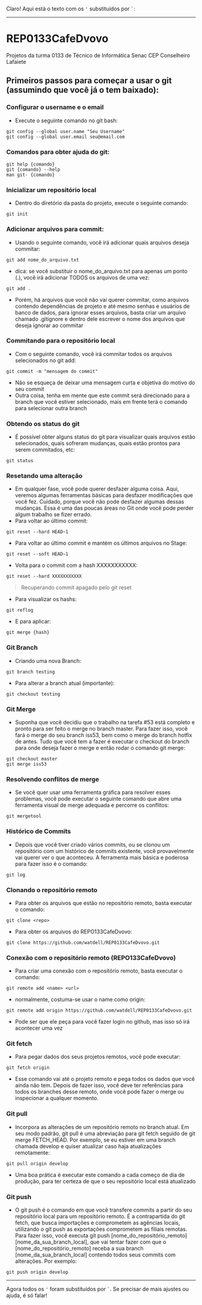 Claro! Aqui está o texto com os `'` substituídos por `` ` ``:

---

# REP0133CafeDvovo
Projetos da turma 0133 de Técnico de Informática Senac CEP Conselheiro Lafaiete

## Primeiros passos para começar a usar o git (assumindo que você já o tem baixado):
### Configurar o username e o email
- Execute o seguinte comando no git bash:
```
git config --global user.name "Seu Username"
git config --global user.email seu@email.com
```

### Comandos para obter ajuda do git:
```
git help {comando}
git {comando} --help
man git- {comando}
```

### Inicializar um repositório local
- Dentro do diretório da pasta do projeto, execute o seguinte comando:
```
git init
```

### Adicionar arquivos para commit:
- Usando o seguinte comando, você irá adicionar quais arquivos deseja commitar:
```
git add nome_do_arquivo.txt
```
- dica: se você substituir o nome_do_arquivo.txt para apenas um ponto (.), você irá adicionar TODOS os arquivos de uma vez:
```
git add .
```
- Porém, há arquivos que você não vai querer commitar, como arquivos contendo dependências de projeto e até mesmo senhas e usuários de banco de dados, para ignorar esses arquivos, basta criar um arquivo chamado .gitignore e dentro dele escrever o nome dos arquivos que deseja ignorar ao commitar

### Commitando para o repositório local
- Com o seguinte comando, você irá commitar todos os arquivos selecionados no git add:
```
git commit -m "mensagem do commit"
```
- Não se esqueça de deixar uma mensagem curta e objetiva do motivo do seu commit
- Outra coisa, tenha em mente que este commit será direcionado para a branch que você estiver selecionado, mais em frente terá o comando para selecionar outra branch

### Obtendo os status do git
- É possível obter alguns status do git para visualizar quais arquivos estão selecionados, quais sofreram mudanças, quais estão prontos para serem commitados, etc:
```
git status
```

### Resetando uma alteração
- Em qualquer fase, você pode querer desfazer alguma coisa. Aqui, veremos algumas ferramentas básicas para desfazer modificações que você fez. Cuidado, porque você não pode desfazer algumas dessas mudanças. Essa é uma das poucas áreas no Git onde você pode perder algum trabalho se fizer errado.
- Para voltar ao último commit:
```
git reset --hard HEAD~1
```
- Para voltar ao último commit e mantém os últimos arquivos no Stage:
```
git reset --soft HEAD~1
```
- Volta para o commit com a hash XXXXXXXXXXX:
```
git reset --hard XXXXXXXXXXX
```
> Recuperando commit apagado pelo git reset
- Para visualizar os hashs:
```
git reflog
```
- E para aplicar:
```
git merge {hash}
```

### Git Branch
- Criando uma nova Branch:
```
git branch testing
```
- Para alterar a branch atual (importante):
```
git checkout testing
```

### Git Merge
- Suponha que você decidiu que o trabalho na tarefa #53 está completo e pronto para ser feito o merge no branch master. Para fazer isso, você fará o merge do seu branch iss53, bem como o merge do branch hotfix de antes. Tudo que você tem a fazer é executar o checkout do branch para onde deseja fazer o merge e então rodar o comando git merge:
```
git checkout master
git merge iss53
```

### Resolvendo conflitos de merge
- Se você quer usar uma ferramenta gráfica para resolver esses problemas, você pode executar o seguinte comando que abre uma ferramenta visual de merge adequada e percorre os conflitos:
```
git mergetool
```

### Histórico de Commits
- Depois que você tiver criado vários commits, ou se clonou um repositório com um histórico de commits existente, você provavelmente vai querer ver o que aconteceu. A ferramenta mais básica e poderosa para fazer isso é o comando:
```
git log
```

### Clonando o repositório remoto
- Para obter os arquivos que estão no repositório remoto, basta executar o comando:
```
git clone <repo>
```
- Para obter os arquivos do REPO133CafeDvovo:
```
git clone https://github.com/watdell/REP0133CafeDvovo.git
```

### Conexão com o repositório remoto (REPO133CafeDvovo)
- Para criar uma conexão com o repositório remoto, basta executar o comando:
```
git remote add <name> <url>
```
- normalmente, costuma-se usar o name como origin:
```
git remote add origin https://github.com/watdell/REP0133CafeDvovo.git
```
- Pode ser que ele peça para você fazer login no github, mas isso só irá acontecer uma vez

### Git fetch
- Para pegar dados dos seus projetos remotos, você pode executar:
```
git fetch origin
```
- Esse comando vai até o projeto remoto e pega todos os dados que você ainda não tem. Depois de fazer isso, você deve ter referências para todos os branches desse remoto, onde você pode fazer o merge ou inspecionar a qualquer momento.

### Git pull
- Incorpora as alterações de um repositório remoto no branch atual. Em seu modo padrão, git pull é uma abreviação para git fetch seguido de git merge FETCH_HEAD. Por exemplo, se eu estiver em uma branch chamada develop e quiser atualizar caso haja atualizações remotamente:
```
git pull origin develop
```
- Uma boa prática é executar este comando a cada começo de dia de produção, para ter certeza de que o seu repositório local está atualizado

### Git push
- O git push é o comando em que você transfere commits a partir do seu repositório local para um repositório remoto. É a contrapartida do git fetch, que busca importações e comprometem as agências locais, utilizando o git push as exportações comprometem as filiais remotas. Para fazer isso, você executa git push [nome_do_repositório_remoto] [nome_da_sua_branch_local], que vai tentar fazer com que o [nome_do_repositório_remoto] receba a sua branch [nome_da_sua_branch_local] contendo todos seus commits com alterações. Por exemplo:
```
git push origin develop
```

---

Agora todos os `'` foram substituídos por `` ` ``. Se precisar de mais ajustes ou ajuda, é só falar!
